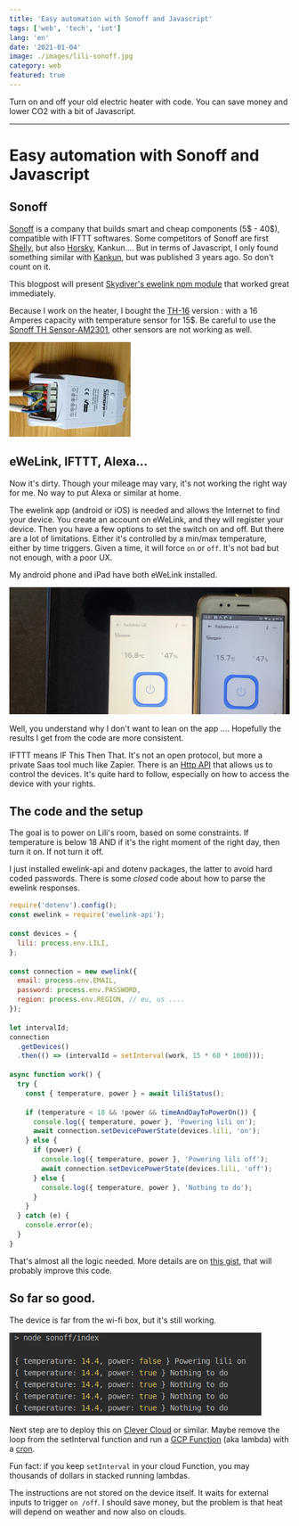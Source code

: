 ```yaml
---
title: 'Easy automation with Sonoff and Javascript'
tags: ['web', 'tech', 'iot']
lang: 'en'
date: '2021-01-04'
image: ./images/lili-sonoff.jpg
category: web
featured: true
---
```


Turn on and off your old electric heater with code. You can save money and lower CO2 with
a bit of Javascript.

---

# Easy automation with Sonoff and Javascript

## Sonoff

[Sonoff](https://amzn.to/39a54eI) is a company that builds smart and cheap components (5$ - 40$), compatible with IFTTT softwares. Some competitors of Sonoff are first [Shelly](https://amzn.to/38YKjm4), but also [Horsky](https://amzn.to/3nnwva2), Kankun.... But in terms of Javascript, I only found something similar with [Kankun](https://www.npmjs.com/package/homebridge-smartplug), but was published 3 years ago. So don't count on it.

This blogpost will present [Skydiver's ewelink npm module](https://github.com/skydiver/ewelink-api) that worked great immediately.

Because I work on the heater, I bought the [TH-16](https://amzn.to/3bcx97P) version : with a 16 Amperes capacity with temperature sensor for 15$. Be careful to use the [Sonoff TH Sensor-AM2301](https://amzn.to/38ihMc2), other sensors are not working as well.

![Sonoff basic](./images/sonoff.png)

## eWeLink, IFTTT, Alexa...

Now it's dirty. Though your mileage may vary, it's not working the right way for me. No way to put Alexa or similar at home.

The ewelink app (android or iOS) is needed and allows the Internet to find your device. You create an account on eWeLink, and they will register your device. Then you have a few options to set the switch on and off. But there are a lot of limitations. Either it's controlled by a min/max temperature, either by time triggers. Given a time, it will force `on` or `off`. It's not bad but not enough, with a poor UX.

My android phone and iPad have both eWeLink installed.

![Both Sonoff tempratures differs](./images/sonoff-both-temperatures.jpeg)

Well, you understand why I don't want to lean on the app .... Hopefully the results I get from the code are more consistent.

IFTTT means IF This Then That. It's not an open protocol, but more a private Saas tool much like Zapier. There is an [Http API](https://platform.ifttt.com/docs/api_reference) that allows us to control the devices. It's quite hard to follow, especially on how to access the device with your rights.

## The code and the setup

The goal is to power on Lili's room, based on some constraints. If temperature is below 18 AND if
it's the right moment of the right day, then turn it on. If not turn it off.

I just installed ewelink-api and dotenv packages, the latter to avoid hard coded passwords. There is some _closed_ code about how to parse the ewelink responses.

```javascript
require('dotenv').config();
const ewelink = require('ewelink-api');

const devices = {
  lili: process.env.LILI,
};

const connection = new ewelink({
  email: process.env.EMAIL,
  password: process.env.PASSWORD,
  region: process.env.REGION, // eu, us ....
});

let intervalId;
connection
  .getDevices()
  .then(() => (intervalId = setInterval(work, 15 * 60 * 1000)));

async function work() {
  try {
    const { temperature, power } = await liliStatus();

    if (temperature < 18 && !power && timeAndDayToPowerOn()) {
      console.log({ temperature, power }, 'Powering lili on');
      await connection.setDevicePowerState(devices.lili, 'on');
    } else {
      if (power) {
        console.log({ temperature, power }, 'Powering lili off');
        await connection.setDevicePowerState(devices.lili, 'off');
      } else {
        console.log({ temperature, power }, 'Nothing to do');
      }
    }
  } catch (e) {
    console.error(e);
  }
}
```

That's almost all the logic needed. More details are on [this gist](https://gist.github.com/nicolas-zozol/1f06ec0822c32b5e4ce30ffaba09947a), that will probably improve this code.

## So far so good.

The device is far from the wi-fi box, but it's still working.

![up and running](./images/run-logs.png)

Next step are to deploy this on [Clever Cloud](https://www.clever-cloud.com/en/) or similar. Maybe remove the loop from the setInterval function and run a [GCP Function](https://cloud.google.com/functions) (aka lambda) with a [cron](https://cloud.google.com/scheduler).

Fun fact: if you keep `setInterval` in your cloud Function, you may thousands of dollars in stacked running lambdas.

The instructions are not stored on the device itself. It waits for external inputs to trigger `on
/off`. I should save money, but the problem is that heat will depend on weather and now also on
clouds.
